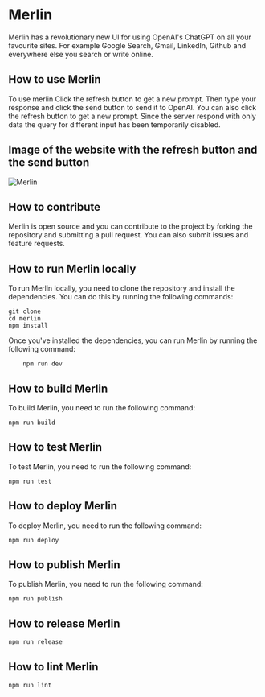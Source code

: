 # Merlin

Merlin has a revolutionary new UI for using OpenAI's ChatGPT on all your favourite sites. For example Google Search, Gmail, LinkedIn, Github and everywhere else you search or write online.

## How to use Merlin

To use merlin Click the refresh button to get a new prompt. Then type your response and click the send button to send it to OpenAI. You can also click the refresh button to get a new prompt.
Since the server respond with only data the query for different input has been temporarily disabled.

## Image of the website with the refresh button and the send button

![Merlin]('./src/assets/merlin.png')

## How to contribute

Merlin is open source and you can contribute to the project by forking the repository and submitting a pull request. You can also submit issues and feature requests.

## How to run Merlin locally

To run Merlin locally, you need to clone the repository and install the dependencies. You can do this by running the following commands:

    git clone
    cd merlin
    npm install

Once you've installed the dependencies, you can run Merlin by running the following command:

        npm run dev

## How to build Merlin

To build Merlin, you need to run the following command:

    npm run build

## How to test Merlin

To test Merlin, you need to run the following command:

    npm run test

## How to deploy Merlin

To deploy Merlin, you need to run the following command:

    npm run deploy

## How to publish Merlin

To publish Merlin, you need to run the following command:

    npm run publish

## How to release Merlin

    npm run release

## How to lint Merlin

    npm run lint
